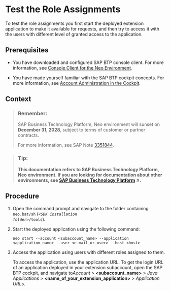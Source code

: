 <!-- loio00f238b092cb4402b00adfd10209f37d -->

# Test the Role Assignments

To test the role assignments you first start the deployed extension application to make it available for requests, and then try to access it with the users with different level of granted access to the application.



## Prerequisites

-   You have downloaded and configured SAP BTP console client. For more information, see [Console Client for the Neo Environment](../50-administration-and-ops-neo/console-client-for-the-neo-environment-7613230.md).

-   You have made yourself familiar with the SAP BTP cockpit concepts. For more information, see [Account Administration in the Cockpit](../50-administration-and-ops-neo/account-administration-in-the-cockpit-71eaba1.md).



## Context

> ### Remember:  
> SAP Business Technology Platform, Neo environment will sunset on **December 31, 2028**, subject to terms of customer or partner contracts.
> 
> For more information, see SAP Note [3351844](https://me.sap.com/notes/3351844).

> ### Tip:  
> **This documentation refers to SAP Business Technology Platform, Neo environment. If you are looking for documentation about other environments, see [SAP Business Technology Platform](https://help.sap.com/viewer/65de2977205c403bbc107264b8eccf4b/Cloud/en-US/6a2c1ab5a31b4ed9a2ce17a5329e1dd8.html "SAP Business Technology Platform (SAP BTP) is an integrated offering comprised of the following technology portfolios: application development; process automation; integration; data, analytics, and enterprise planning; artificial intelligence. The platform offers users the ability to turn data into business value, compose end-to-end business processes, connect entire IT landscapes, and personalize, build and extend SAP applications. This reduces the overall total cost of ownership maintaining SAP landscapes and third-party software across end-to-end business processes.") :arrow_upper_right:.**



<a name="loio00f238b092cb4402b00adfd10209f37d__steps_mns_hgg_dq"/>

## Procedure

1.  Open the command prompt and navigate to the folder containing `neo.bat/sh` \(<code><i class="varname">&lt;SDK installation folder&gt;</i>/tools</code>\).

2.  Start the deployed application using the following command:

    ```
    neo start --account <subaccount_name> --application <application_name> --user <e-mail_or_user> --host <host>
    ```

3.  Access the application using users with different roles assigned to them.

    To access the application, use the application URL. To get the login URL of an application deployed in your extension subaccount, open the SAP BTP cockpit, and navigate to*Account* \> **<subaccount\_name\>** \> *Java Applications* \> **<name\_of\_your\_extension\_application\>** \> *Application URLs*.


